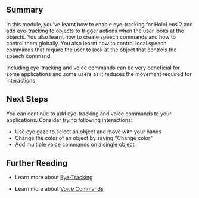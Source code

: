 ## Summary

In this module, you've learnt how to enable eye-tracking for HoloLens 2 and add eye-tracking to objects to trigger actions when the user looks at the objects. You also learnt how to create speech commands and how to control them globally. You also learnt how to control local speech commands that require the user to look at the object that controls the speech command.

Including eye-tracking and voice commands can be very beneficial for some applications and some users as it reduces the movement required for interactions  

## Next Steps

You can continue to add eye-tracking and voice commands to your applications. Consider trying following interactions:

* Use eye gaze to select an object and move with your hands
* Change the color of an object by saying "Change color"
* Add multiple voice commands on a single object.

## Further Reading

* Learn more about [Eye-Tracking](https://docs.microsoft.com/windows/mixed-reality/mrtk-unity/features/input/eye-tracking/eye-tracking-basic-setup)

* Learn more about [Voice Commands](https://docs.microsoft.com/windows/mixed-reality/design/voice-input)
